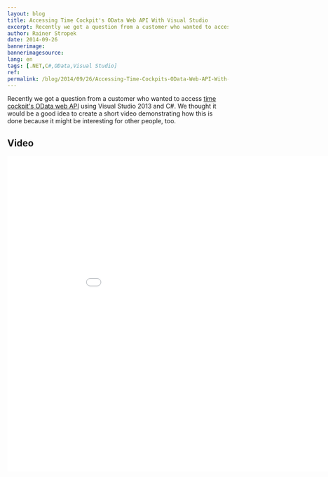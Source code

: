 ```yaml
---
layout: blog
title: Accessing Time Cockpit's OData Web API With Visual Studio
excerpt: Recently we got a question from a customer who wanted to access time cockpit's OData web API using Visual Studio 2013 and C#. We thought it would be a good idea to create a short video demonstrating how this is done because it might be interesting for other people, too.
author: Rainer Stropek
date: 2014-09-26
bannerimage: 
bannerimagesource: 
lang: en
tags: [.NET,C#,OData,Visual Studio]
ref: 
permalink: /blog/2014/09/26/Accessing-Time-Cockpits-OData-Web-API-With-Visual-Studio
---
```


<p>Recently we got a question from a customer who wanted to access <a href="http://help.timecockpit.com/?topic=html/5d6e34c5-3b08-4fa4-baa0-45eb707b6b78.htm" target="_blank">time cockpit's OData web API</a> using Visual Studio 2013 and C#. We thought it would be a good idea to create a short video demonstrating how this is done because it might be interesting for other people, too.</p><h2>Video</h2><div class="videoWrapper">
  <iframe width="960" height="720" src="//www.youtube.com/embed/k5tOLGH-nZE?rel=0" frameborder="0" allowfullscreen="allowfullscreen"></iframe>
</div>